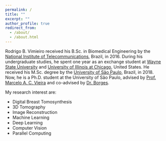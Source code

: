 ```yaml
---
permalink: /
title: ""
excerpt: ""
author_profile: true
redirect_from: 
  - /about/
  - /about.html
---
```


Rodrigo B. Vimieiro received his B.Sc. in Biomedical Engineering by the [National Institute of Telecommunications](https://inatel.br/foreigners/), Brazil, in 2016. During his undergraduate studies, he spent one year as an exchange student at [Wayne State University](https://wayne.edu) and [University of Illinois at Chicago](https://www.uic.edu), United States. He received his M.Sc. degree by the [University of São Paulo](http://www.eesc.usp.br/portaleesc/en/), Brazil, in 2018. Now, he is a Ph.D. student at the University of São Paulo, advised by [Prof. Marcelo A. C. Vieira](https://scholar.google.com.br/citations?user=zQBOH_kAAAAJ&hl=en) and co-advised by [Dr. Borges](https://lucasbusp.wixsite.com/lucasborges).

My research interest are: 

- Digital Breast Tomosynthesis 
- 3D Tomography
- Image Reconstruction 
- Machine Learning
- Deep Learning
- Computer Vision
- Parallel Computing

